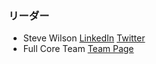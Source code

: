 ### リーダー
* Steve Wilson [LinkedIn](https://www.linkedin.com/in/wilsonsd/) [Twitter](https://twitter.com/virtualsteve)
* Full Core Team [Team Page](https://github.com/OWASP/www-project-top-10-for-large-language-model-applications/wiki/V1-Core-Team)
